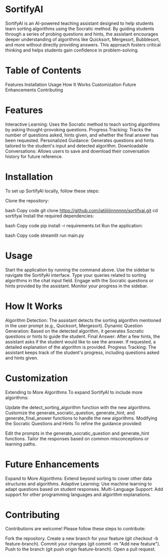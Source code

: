 # SortifyAI

SortifyAI is an AI-powered teaching assistant designed to help students learn sorting algorithms using the Socratic method. By guiding students through a series of probing questions and hints, the assistant encourages deeper understanding of algorithms like Quicksort, Mergesort, Bubblesort, and more without directly providing answers. This approach fosters critical thinking and helps students gain confidence in problem-solving.

# Table of Contents

Features
Installation
Usage
How It Works
Customization
Future Enhancements
Contributing

# Features

Interactive Learning: Uses the Socratic method to teach sorting algorithms by asking thought-provoking questions.
Progress Tracking: Tracks the number of questions asked, hints given, and whether the final answer has been requested.
Personalized Guidance: Generates questions and hints tailored to the student's input and detected algorithm.
Downloadable Conversations: Allows users to save and download their conversation history for future reference.

# Installation

To set up SortifyAI locally, follow these steps:

Clone the repository:

bash
Copy code
git clone https://github.com/jatiiiiiinnnnnn/sortifyai.git
cd sortifyai
Install the required dependencies:

bash
Copy code
pip install -r requirements.txt
Run the application:

bash
Copy code
streamlit run main.py

# Usage

Start the application by running the command above.
Use the sidebar to navigate the SortifyAI interface.
Type your queries related to sorting algorithms in the chat input field.
Engage with the Socratic questions or hints provided by the assistant.
Monitor your progress in the sidebar.

# How It Works

Algorithm Detection: The assistant detects the sorting algorithm mentioned in the user prompt (e.g., Quicksort, Mergesort).
Dynamic Question Generation: Based on the detected algorithm, it generates Socratic questions or hints to guide the student.
Final Answer: After a few hints, the assistant asks if the student would like to see the answer. If requested, a detailed explanation of the algorithm is provided.
Progress Tracking: The assistant keeps track of the student's progress, including questions asked and hints given.
# Customization
Extending to More Algorithms
To expand SortifyAI to include more algorithms:

Update the detect_sorting_algorithm function with the new algorithms.
Customize the generate_socratic_question, generate_hint, and generate_final_answer functions to handle the new algorithms.
Modifying the Socratic Questions and Hints
To refine the guidance provided:

Edit the prompts in the generate_socratic_question and generate_hint functions.
Tailor the responses based on common misconceptions or learning paths.

# Future Enhancements

Expand to More Algorithms: Extend beyond sorting to cover other data structures and algorithms.
Adaptive Learning: Use machine learning to adapt questions based on student responses.
Multi-Language Support: Add support for other programming languages and algorithm explanations.

# Contributing

Contributions are welcome! Please follow these steps to contribute:

Fork the repository.
Create a new branch for your feature (git checkout -b feature-branch).
Commit your changes (git commit -m "Add new feature").
Push to the branch (git push origin feature-branch).
Open a pull request.
